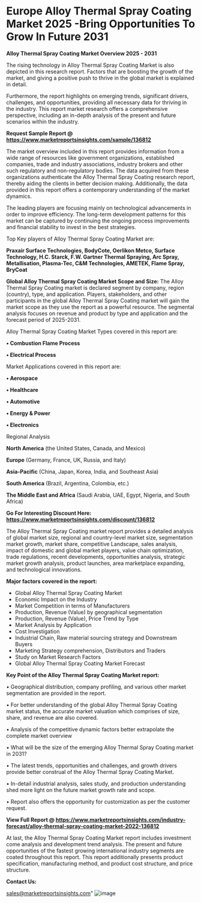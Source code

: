 # Europe Alloy Thermal Spray Coating Market 2025 -Bring Opportunities To Grow In Future 2031

<Strong> Alloy Thermal Spray Coating Market Overview 2025 - 2031</strong>

The rising technology in Alloy Thermal Spray Coating Market is also depicted in this research report. Factors that are boosting the growth of the market, and giving a positive push to thrive in the global market is explained in detail.

Furthermore, the report highlights on emerging trends, significant drivers, challenges, and opportunities, providing all necessary data for thriving in the industry. This report market research offers a comprehensive perspective, including an in-depth analysis of the present and future scenarios within the industry.

<strong>Request Sample Report @ <a href=https://www.marketreportsinsights.com/sample/136812>https://www.marketreportsinsights.com/sample/136812</a></strong>

The market overview included in this report provides information from a wide range of resources like government organizations, established companies, trade and industry associations, industry brokers and other such regulatory and non-regulatory bodies. The data acquired from these organizations authenticate the Alloy Thermal Spray Coating research report, thereby aiding the clients in better decision making. Additionally, the data provided in this report offers a contemporary understanding of the market dynamics.

The leading players are focusing mainly on technological advancements in order to improve efficiency. The long-term development patterns for this market can be captured by continuing the ongoing process improvements and financial stability to invest in the best strategies.

Top Key players of Alloy Thermal Spray Coating Market are:

<strong>Praxair Surface Technologies, BodyCote, Oerlikon Metco, Surface Technology, H.C. Starck, F.W. Gartner Thermal Spraying, Arc Spray, Metallisation, Plasma-Tec, C&M Technologies, AMETEK, Flame Spray, BryCoat</strong>

<strong><b>Global Alloy Thermal Spray Coating Market Scope and Size:</b></strong>
The Alloy Thermal Spray Coating market is declared segment by company, region (country), type, and application. Players, stakeholders, and other participants in the global Alloy Thermal Spray Coating market will gain the market scope as they use the report as a powerful resource. The segmental analysis focuses on revenue and product by type and application and the forecast period of 2025-2031.

Alloy Thermal Spray Coating Market Types covered in this report are:

<strong>• Combustion Flame Process

• Electrical Process</strong>

Market Applications covered in this report are:

<strong>• Aerospace

• Healthcare

• Automotive

• Energy & Power

• Electronics</strong> 

Regional Analysis

<strong>North America</strong> (the United States, Canada, and Mexico)

<strong>Europe</strong> (Germany, France, UK, Russia, and Italy)

<strong>Asia-Pacific</strong> (China, Japan, Korea, India, and Southeast Asia)

<strong>South America</strong> (Brazil, Argentina, Colombia, etc.)

<strong>The Middle East and Africa</strong> (Saudi Arabia, UAE, Egypt, Nigeria, and South Africa)

<strong>Go For Interesting Discount Here: <a href=https://www.marketreportsinsights.com/discount/136812>https://www.marketreportsinsights.com/discount/136812</a></strong>

The Alloy Thermal Spray Coating market report provides a detailed analysis of global market size, regional and country-level market size, segmentation market growth, market share, competitive Landscape, sales analysis, impact of domestic and global market players, value chain optimization, trade regulations, recent developments, opportunities analysis, strategic market growth analysis, product launches, area marketplace expanding, and technological innovations.

<strong><b>Major factors covered in the report:</b></strong>
<ul>
  <li>Global Alloy Thermal Spray Coating Market </li>
  <li>Economic Impact on the Industry</li>
  <li>Market Competition in terms of Manufacturers</li>
  <li>Production, Revenue (Value) by geographical segmentation</li>
  <li>Production, Revenue (Value), Price Trend by Type</li>
  <li>Market Analysis by Application</li>
  <li>Cost Investigation</li>
  <li>Industrial Chain, Raw material sourcing strategy and Downstream Buyers</li>
  <li>Marketing Strategy comprehension, Distributors and Traders</li>
  <li>Study on Market Research Factors</li>
  <li>Global Alloy Thermal Spray Coating Market Forecast</li>
</ul>

<strong><b>Key Point of the Alloy Thermal Spray Coating Market report:</b></strong>

• Geographical distribution, company profiling, and various other market segmentation are provided in the report.

• For better understanding of the global Alloy Thermal Spray Coating market status, the accurate market valuation which comprises of size, share, and revenue are also covered.

• Analysis of the competitive dynamic factors better extrapolate the complete market overview

• What will be the size of the emerging Alloy Thermal Spray Coating market in 2031?

• The latest trends, opportunities and challenges, and growth drivers provide better construal of the Alloy Thermal Spray Coating Market.

• In-detail industrial analysis, sales study, and production understanding shed more light on the future market growth rate and scope.

• Report also offers the opportunity for customization as per the customer request.

<strong><b>View Full Report @ <a href=https://www.marketreportsinsights.com/industry-forecast/alloy-thermal-spray-coating-market-2022-136812>https://www.marketreportsinsights.com/industry-forecast/alloy-thermal-spray-coating-market-2022-136812</a></b></strong>


At last, the Alloy Thermal Spray Coating Market report includes investment come analysis and development trend analysis. The present and future opportunities of the fastest growing international industry segments are coated throughout this report. This report additionally presents product specification, manufacturing method, and product cost structure, and price structure.

<strong>Contact Us:</strong>

sales@marketreportsinsights.com"
![image](https://github.com/user-attachments/assets/4e80aa2e-22cc-4a56-8f1a-c9ac073209ec)
